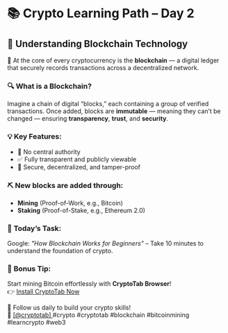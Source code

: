 # 📚 Crypto Learning Path – Day 2  
## 🔑 Understanding Blockchain Technology

🧱 At the core of every cryptocurrency is the **blockchain** — a digital ledger that securely records transactions across a decentralized network.

### 🔍 What is a Blockchain?  
Imagine a chain of digital “blocks,” each containing a group of verified transactions. Once added, blocks are **immutable** — meaning they can’t be changed — ensuring **transparency**, **trust**, and **security**.

### 💡 Key Features:  
- 🚫 No central authority  
- ✅ Fully transparent and publicly viewable  
- 🔐 Secure, decentralized, and tamper-proof

### ⛏️ New blocks are added through:  
- **Mining** (Proof-of-Work, e.g., Bitcoin)  
- **Staking** (Proof-of-Stake, e.g., Ethereum 2.0)

### 🧠 **Today’s Task:**  
Google: *"How Blockchain Works for Beginners"* – Take 10 minutes to understand the foundation of crypto.

### 🚀 **Bonus Tip:**  
Start mining Bitcoin effortlessly with **CryptoTab Browser**!  
👉 [Install CryptoTab Now](https://cryptotabbrowser.com/landing/80/17412792)

📲 Follow us daily to build your crypto skills!  
🔵 [[@cryptotab]  ](https://t.me/cryptotab)
#crypto #cryptotab #blockchain #bitcoinmining #learncrypto #web3
